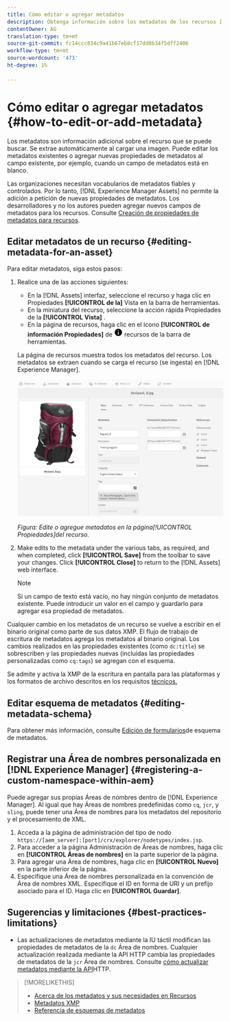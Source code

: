 ```yaml
---
title: Cómo editar o agregar metadatos
description: Obtenga información sobre los metadatos de los recursos [!DNL Adobe Experience Manager Assets] de diversas formas para editar los metadatos de los recursos.
contentOwner: AG
translation-type: tm+mt
source-git-commit: fc14ccc834c9a41b67eb8cf17dd8b34f5dff2406
workflow-type: tm+mt
source-wordcount: '473'
ht-degree: 1%

---
```



# Cómo editar o agregar metadatos {#how-to-edit-or-add-metadata}

Los metadatos son información adicional sobre el recurso que se puede buscar. Se extrae automáticamente al cargar una imagen. Puede editar los metadatos existentes o agregar nuevas propiedades de metadatos al campo existente, por ejemplo, cuando un campo de metadatos está en blanco.

Las organizaciones necesitan vocabularios de metadatos fiables y controlados. Por lo tanto, [!DNL Experience Manager Assets] no permite la adición a petición de nuevas propiedades de metadatos. Los desarrolladores y no los autores pueden agregar nuevos campos de metadatos para los recursos. Consulte [Creación de propiedades de metadatos para recursos](meta-edit.md#editing-metadata-schema).

## Editar metadatos de un recurso {#editing-metadata-for-an-asset}

Para editar metadatos, siga estos pasos:

1. Realice una de las acciones siguientes:

   * En la [!DNL Assets] interfaz, seleccione el recurso y haga clic en Propiedades **[!UICONTROL de la]** Vista en la barra de herramientas.
   * En la miniatura del recurso, seleccione la acción rápida Propiedades de la **[!UICONTROL Vista]** .
   * En la página de recursos, haga clic en el icono **[!UICONTROL de información Propiedades]** de ![Vista de](assets/do-not-localize/info-circle-icon.png) recursos de la barra de herramientas.

   La página de recursos muestra todos los metadatos del recurso. Los metadatos se extraen cuando se carga el recurso (se ingesta) en [!DNL Experience Manager].

   ![Seleccionar propiedades de un recurso para vista de sus metadatos](assets/asset-metadata.png)

   *Figura: Edite o agregue metadatos en la página[!UICONTROL Propiedades]del recurso.*

1. Make edits to the metadata under the various tabs, as required, and when completed, click **[!UICONTROL Save]** from the toolbar to save your changes. Click **[!UICONTROL Close]** to return to the [!DNL Assets] web interface.

   >[!NOTE]
   >
   >Si un campo de texto está vacío, no hay ningún conjunto de metadatos existente. Puede introducir un valor en el campo y guardarlo para agregar esa propiedad de metadatos.

Cualquier cambio en los metadatos de un recurso se vuelve a escribir en el binario original como parte de sus datos XMP. El flujo de trabajo de escritura de metadatos agrega los metadatos al binario original. Los cambios realizados en las propiedades existentes (como `dc:title`) se sobrescriben y las propiedades nuevas (incluidas las propiedades personalizadas como `cq:tags`) se agregan con el esquema.

Se admite y activa la XMP de la escritura en pantalla para las plataformas y los formatos de archivo descritos en los requisitos [técnicos.](/help/sites-deploying/technical-requirements.md)

## Editar esquema de metadatos {#editing-metadata-schema}

Para obtener más información, consulte [Edición de formularios](metadata-schemas.md#edit-metadata-schema-forms)de esquema de metadatos.

## Registrar una Área de nombres personalizada en [!DNL Experience Manager] {#registering-a-custom-namespace-within-aem}

Puede agregar sus propias Áreas de nombres dentro de [!DNL Experience Manager]. Al igual que hay Áreas de nombres predefinidas como `cq`, `jcr`, y `sling`, puede tener una Área de nombres para los metadatos del repositorio y el procesamiento de XML.

1. Acceda a la página de administración del tipo de nodo `https://[aem_server]:[port]/crx/explorer/nodetypes/index.jsp`.
1. Para acceder a la página Administración de Áreas de nombres, haga clic en **[!UICONTROL Áreas de nombres]** en la parte superior de la página.
1. Para agregar una Área de nombres, haga clic en **[!UICONTROL Nuevo]** en la parte inferior de la página.
1. Especifique una Área de nombres personalizada en la convención de Área de nombres XML. Especifique el ID en forma de URI y un prefijo asociado para el ID. Haga clic en **[!UICONTROL Guardar]**.

## Sugerencias y limitaciones {#best-practices-limitations}

* Las actualizaciones de metadatos mediante la IU táctil modifican las propiedades de metadatos de la `dc` Área de nombres. Cualquier actualización realizada mediante la API HTTP cambia las propiedades de metadatos de la `jcr` Área de nombres. Consulte [cómo actualizar metadatos mediante la API](/help/assets/mac-api-assets.md#update-asset-metadata)HTTP.

>[!MORELIKETHIS]
>
>* [Acerca de los metadatos y sus necesidades en Recursos](metadata.md)
>* [Metadatos XMP](xmp.md)
>* [Referencia de esquemas de metadatos](meta-ref.md)

